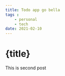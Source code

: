 ```yaml
---
title: Todo app go bella
tags : 
    - personal
    - tech
date: 2021-02-10
---
```


# {title}

This is second post